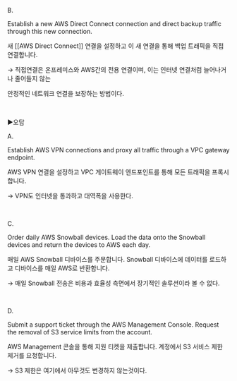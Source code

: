 B.

Establish a new AWS Direct Connect connection and direct backup traffic through this new connection.

새 [[AWS Direct Connect]] 연결을 설정하고 이 새 연결을 통해 백업 트래픽을 직접 연결합니다.

→ 직접연결은 온프레미스와 AWS간의 전용 연결이며, 이는 인터넷 연결처럼 늘어나거나 줄어들지 않는

안정적인 네트워크 연결을 보장하는 방법이다.

​

▶오답

A.

Establish AWS VPN connections and proxy all traffic through a VPC gateway endpoint.

AWS VPN 연결을 설정하고 VPC 게이트웨이 엔드포인트를 통해 모든 트래픽을 프록시합니다.

→ VPN도 인터넷을 통과하고 대역폭을 사용한다.

​

C.

Order daily AWS Snowball devices. Load the data onto the Snowball devices and return the devices to AWS each day.

매일 AWS Snowball 디바이스를 주문합니다. Snowball 디바이스에 데이터를 로드하고 디바이스를 매일 AWS로 반환합니다.

→ 매일 Snowball 전송은 비용과 효율성 측면에서 장기적인 솔루션이라 볼 수 없다.

​

D.

Submit a support ticket through the AWS Management Console. Request the removal of S3 service limits from the account.

AWS Management 콘솔을 통해 지원 티켓을 제출합니다. 계정에서 S3 서비스 제한 제거를 요청합니다.

→ S3 제한은 여기에서 아무것도 변경하지 않는것이다.